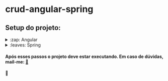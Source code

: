 # crud-angular-spring

## Setup do projeto:

<details>
  <summary>:zap: Angular</summary>
  
  ### 1 - Instale o Node.js
  #### Versão do Node utilizada para iniciar o projeto: 18.17.0
  ### 2 - Instale o npm
  #### Versão do npm: 9.8.0
  ### 3 - Instale o Angular
  #### Versão do Angular utilizada para iniciar o projeto: 16.1.5
  ### 3 - Instale o VSCode ou a IDE de sua preferência
  ### 4 - Execute o comando ng serve na pasta do projeto

</details>

<details>
  <summary>:leaves: Spring</summary>
  
 

</details>

#### Após esses passos o projeto deve estar executando. Em caso de dúvidas, mail-me: <a href="alheirosb@gmail.com">:e-mail:</a>
#### 🖖
